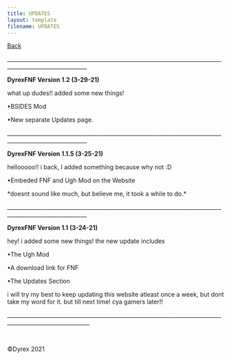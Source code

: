 ```yaml
---
title: UPDATES
layout: template
filename: UPDATES
--- 
```

<a href="https://dyrexfnf.github.io/FNF/">Back</a>
<p>___________________________________________________________________________________________________________</p>
<p><strong>DyrexFNF Version 1.2 (3-29-21)</strong></p>
<p>what up dudes!! added some new things!</p>
<p>&bull;BSIDES Mod</p>
<p>&bull;New separate Updates page.</p>
<p>___________________________________________________________________________________________________________</p>
<p><strong>DyrexFNF Version 1.1.5 (3-25-21)</strong></p>
<p>hellooooo!! i back, I added something because why not :D</p>
<p>&bull;Embeded FNF and Ugh Mod on the Website</p>
<p>*doesnt sound like much, but believe me, it took a while to do.*</p>
<p>___________________________________________________________________________________________________________</p>
<p><strong>DyrexFNF Version 1.1 (3-24-21)</strong></p>
<p>hey! i added some new things! the new update includes</p>
<p>&bull;The Ugh Mod</p>
<p>&bull;A download link for FNF</p>
<p>&bull;The Updates Section</p>
<p>i will try my best to keep updating this website atleast once a week, but dont take my word for it. but till next time! cya gamers later!!</p>
<p>____________________________________________________________________________________________________________</p>
<p>&nbsp;</p>
<p>&copy;Dyrex 2021</p>
